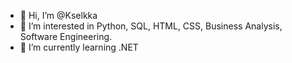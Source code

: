 - 👋 Hi, I’m @Kselkka
- 👀 I’m interested in Python, SQL, HTML, CSS, Business Analysis, Software Engineering.
- 🌱 I’m currently learning .NET

<!---
Kselkka/Kselkka is a ✨ special ✨ repository because its `README.md` (this file) appears on your GitHub profile.
You can click the Preview link to take a look at your changes.
--->
